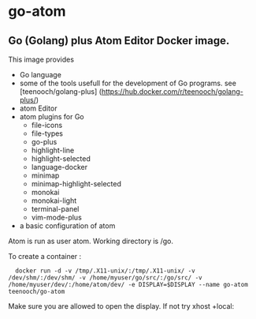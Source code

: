# go-atom
## Go (Golang) plus Atom Editor Docker image.

This image provides
- Go language
- some of the tools usefull for the development of Go programs.
  see [teenooch/golang-plus] (https://hub.docker.com/r/teenooch/golang-plus/)
- atom Editor
- atom plugins for Go
  - file-icons
  - file-types
  - go-plus
  - highlight-line
  - highlight-selected
  - language-docker
  - minimap
  - minimap-highlight-selected
  - monokai
  - monokai-light
  - terminal-panel
  - vim-mode-plus
- a basic configuration of atom

Atom is run as user atom. Working directory is /go.

To create a container :
```
  docker run -d -v /tmp/.X11-unix/:/tmp/.X11-unix/ -v /dev/shm/:/dev/shm/ -v /home/myuser/go/src/:/go/src/ -v /home/myuser/dev/:/home/atom/dev/ -e DISPLAY=$DISPLAY --name go-atom teenooch/go-atom
```
Make sure you are allowed to open the display. If not try xhost +local:

